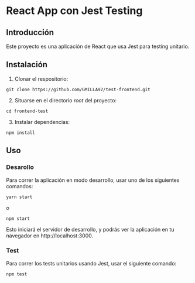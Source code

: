 # React App con Jest Testing

## Introducción 

Este proyecto es una aplicación de React que usa Jest para testing unitario. 

## Instalación

1. Clonar el respositorio:

```
git clone https://github.com/GMILLA92/test-frontend.git
```

2. Situarse en el directorio _root_ del proyecto:

```
cd frontend-test
```

3. Instalar dependencias:
```
npm install
```

## Uso

### Desarollo

Para correr la aplicación en modo desarrollo, usar uno de los siguientes comandos:

```
yarn start
```
o

```
npm start
```

Esto iniciará el servidor de desarrollo, y podrás ver la aplicación en tu navegador en http://localhost:3000.

### Test

Para correr los tests unitarios usando Jest, usar el siguiente comando:
```
npm test
```

